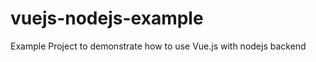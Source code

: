 # vuejs-nodejs-example

Example Project to demonstrate how to use Vue.js with nodejs backend
<!-- Still Learning -->
